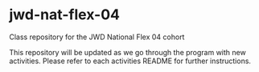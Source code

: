 # jwd-nat-flex-04

Class repository for the JWD National Flex 04 cohort

This repository will be updated as we go through the program with new activities. Please refer to each activities README for further instructions.
